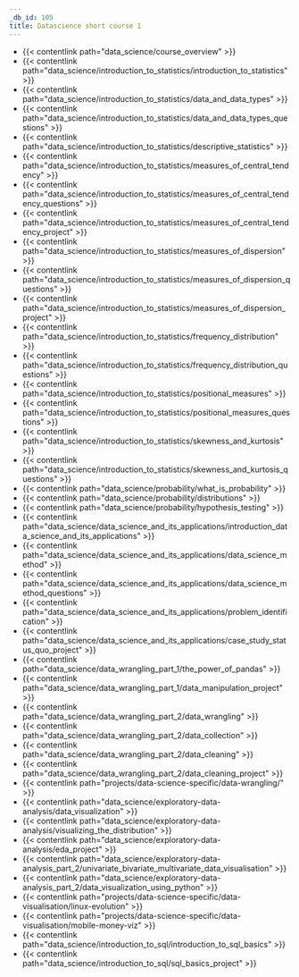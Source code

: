 ```yaml
---
_db_id: 105
title: Datascience short course 1
---
```


- {{< contentlink path="data_science/course_overview" >}}
- {{< contentlink path="data_science/introduction_to_statistics/introduction_to_statistics" >}}
- {{< contentlink path="data_science/introduction_to_statistics/data_and_data_types" >}}
- {{< contentlink path="data_science/introduction_to_statistics/data_and_data_types_questions" >}}
- {{< contentlink path="data_science/introduction_to_statistics/descriptive_statistics" >}}
- {{< contentlink path="data_science/introduction_to_statistics/measures_of_central_tendency" >}}
- {{< contentlink path="data_science/introduction_to_statistics/measures_of_central_tendency_questions" >}}
- {{< contentlink path="data_science/introduction_to_statistics/measures_of_central_tendency_project" >}}
- {{< contentlink path="data_science/introduction_to_statistics/measures_of_dispersion" >}}
- {{< contentlink path="data_science/introduction_to_statistics/measures_of_dispersion_questions" >}}
- {{< contentlink path="data_science/introduction_to_statistics/measures_of_dispersion_project" >}}
- {{< contentlink path="data_science/introduction_to_statistics/frequency_distribution" >}}
- {{< contentlink path="data_science/introduction_to_statistics/frequency_distribution_questions" >}}
- {{< contentlink path="data_science/introduction_to_statistics/positional_measures" >}}
- {{< contentlink path="data_science/introduction_to_statistics/positional_measures_questions" >}}
- {{< contentlink path="data_science/introduction_to_statistics/skewness_and_kurtosis" >}}
- {{< contentlink path="data_science/introduction_to_statistics/skewness_and_kurtosis_questions" >}}
- {{< contentlink path="data_science/probability/what_is_probability" >}}
- {{< contentlink path="data_science/probability/distributions" >}}
- {{< contentlink path="data_science/probability/hypothesis_testing" >}}
- {{< contentlink path="data_science/data_science_and_its_applications/introduction_data_science_and_its_applications" >}}
- {{< contentlink path="data_science/data_science_and_its_applications/data_science_method" >}}
- {{< contentlink path="data_science/data_science_and_its_applications/data_science_method_questions" >}}
- {{< contentlink path="data_science/data_science_and_its_applications/problem_identification" >}}
- {{< contentlink path="data_science/data_science_and_its_applications/case_study_status_quo_project" >}}
- {{< contentlink path="data_science/data_wrangling_part_1/the_power_of_pandas" >}}
- {{< contentlink path="data_science/data_wrangling_part_1/data_manipulation_project" >}}
- {{< contentlink path="data_science/data_wrangling_part_2/data_wrangling" >}}
- {{< contentlink path="data_science/data_wrangling_part_2/data_collection" >}}
- {{< contentlink path="data_science/data_wrangling_part_2/data_cleaning" >}}
- {{< contentlink path="data_science/data_wrangling_part_2/data_cleaning_project" >}}
- {{< contentlink path="projects/data-science-specific/data-wrangling/" >}}
- {{< contentlink path="data_science/exploratory-data-analysis/data_visualization" >}}
- {{< contentlink path="data_science/exploratory-data-analysis/visualizing_the_distribution" >}}
- {{< contentlink path="data_science/exploratory-data-analysis/eda_project" >}}
- {{< contentlink path="data_science/exploratory-data-analysis_part_2/univariate_bivariate_multivariate_data_visualisation" >}}
- {{< contentlink path="data_science/exploratory-data-analysis_part_2/data_visualization_using_python" >}}
- {{< contentlink path="projects/data-science-specific/data-visualisation/linux-evolution" >}}
- {{< contentlink path="projects/data-science-specific/data-visualisation/mobile-money-viz" >}}
- {{< contentlink path="data_science/introduction_to_sql/introduction_to_sql_basics" >}}
- {{< contentlink path="data_science/introduction_to_sql/sql_basics_project" >}}


